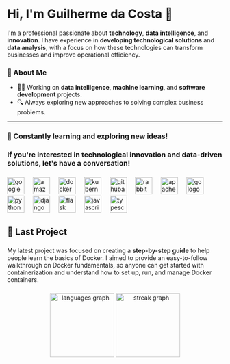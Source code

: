 # Hi, I'm Guilherme da Costa 👋

I'm a professional passionate about **technology**, **data intelligence**, and **innovation**. I have experience in **developing technological solutions** and **data analysis**, with a focus on how these technologies can transform businesses and improve operational efficiency.

### 🚀 About Me

- 👨‍💻 Working on **data intelligence**, **machine learning**, and **software development** projects.
- 🔍 Always exploring new approaches to solving complex business problems.
----
###
###

### 🌱 Constantly learning and exploring new ideas!
###
### If you're interested in **technological innovation** and **data-driven solutions**, let's have a conversation!

###

<div align="left">
  <img src="https://skillicons.dev/icons?i=gcp" height="40" alt="googlecloud logo"  />
  <img width="12" />
  <img src="https://skillicons.dev/icons?i=aws" height="40" alt="amazonwebservices logo"  />
  <img width="12" />
  <img src="https://skillicons.dev/icons?i=docker" height="40" alt="docker logo"  />
  <img width="12" />
  <img src="https://skillicons.dev/icons?i=kubernetes" height="40" alt="kubernetes logo"  />
  <img width="12" />
  <img src="https://cdn.simpleicons.org/githubactions/2088FF" height="40" alt="githubactions logo"  />
  <img width="12" />
  <img src="https://skillicons.dev/icons?i=rabbitmq" height="40" alt="rabbitmq logo"  />
  <img width="12" />
  <img src="https://skillicons.dev/icons?i=kafka" height="40" alt="apachekafka logo"  />
  <img width="12" />
  <img src="https://skillicons.dev/icons?i=go" height="40" alt="go logo"  />
  <img width="12" />
  <img src="https://skillicons.dev/icons?i=py" height="40" alt="python logo"  />
  <img width="12" />
  <img src="https://skillicons.dev/icons?i=django" height="40" alt="django logo"  />
  <img width="12" />
  <img src="https://skillicons.dev/icons?i=flask" height="40" alt="flask logo"  />
  <img width="12" />
  <img src="https://skillicons.dev/icons?i=js" height="40" alt="javascript logo"  />
  <img width="12" />
  <img src="https://skillicons.dev/icons?i=ts" height="40" alt="typescript logo"  />
</div>

###

## 🚀 Last Project

###

My latest project was focused on creating a **step-by-step guide** to help people learn the basics of Docker. I aimed to provide an easy-to-follow walkthrough on Docker fundamentals, so anyone can get started with containerization and understand how to set up, run, and manage Docker containers.
###
###
###

<div align="center">
  <img src="https://github-readme-stats.vercel.app/api/top-langs?username=Guilherme-daCosta&locale=en&hide_title=false&layout=compact&card_width=420&langs_count=5&theme=monokai&hide_border=true&order=2" height="150" alt="languages graph"  />
  <img src="https://streak-stats.demolab.com?user=Guilherme-daCosta&locale=en&mode=daily&theme=monokai&hide_border=true&border_radius=5&order=3" height="150" alt="streak graph" />
</div>

###
